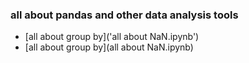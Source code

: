 ### all about pandas and other data analysis tools

- [all about group by]('all about NaN.ipynb')
- [all about group by](all about NaN.ipynb)
